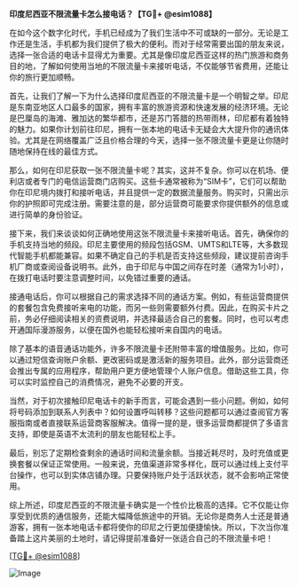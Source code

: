 **印度尼西亚不限流量卡怎么接电话？【TG💪+ @esim1088】**

在如今这个数字化时代，手机已经成为了我们生活中不可或缺的一部分。无论是工作还是生活，手机都为我们提供了极大的便利。而对于经常需要出国的朋友来说，选择一张合适的电话卡显得尤为重要。尤其是像印度尼西亚这样的热门旅游和商务目的地，了解如何使用当地的不限流量卡来接听电话，不仅能够节省费用，还能让你的旅行更加顺畅。

首先，让我们了解一下为什么选择印度尼西亚的不限流量卡是一个明智之举。印尼是东南亚地区人口最多的国家，拥有丰富的旅游资源和快速发展的经济环境。无论是巴厘岛的海滩、雅加达的繁华都市，还是苏门答腊的热带雨林，印尼都有着独特的魅力。如果你计划前往印尼，拥有一张本地的电话卡无疑会大大提升你的通讯体验。尤其是在网络覆盖广泛且价格合理的今天，选择一张不限流量卡更是让你随时随地保持在线的最佳方式。

那么，如何在印尼获取一张不限流量卡呢？其实，这并不复杂。你可以在机场、便利店或者专门的电信运营商门店购买。这些卡通常被称为“SIM卡”，它们可以帮助你在印尼境内拨打和接听电话，并且提供一定的数据流量服务。购买时，只需出示你的护照即可完成注册。需要注意的是，部分运营商可能要求你提供额外的信息或进行简单的身份验证。

接下来，我们来谈谈如何正确地使用这张不限流量卡来接听电话。首先，确保你的手机支持当地的频段。印尼主要使用的频段包括GSM、UMTS和LTE等，大多数现代智能手机都能兼容。如果不确定自己的手机是否支持这些频段，建议提前咨询手机厂商或查阅设备说明书。此外，由于印尼与中国之间存在时差（通常为1小时），在拨打电话时要注意调整时间，以免错过重要的通话。

接通电话后，你可以根据自己的需求选择不同的通话方案。例如，有些运营商提供的套餐包含免费接听来电的功能，而另一些则需要额外付费。因此，在购买卡片之前，务必仔细阅读相关的资费说明，并选择最适合自己的套餐。同时，也可以考虑开通国际漫游服务，以便在国外也能轻松接听来自国内的电话。

除了基本的语音通话功能外，许多不限流量卡还附带丰富的增值服务。比如，你可以通过短信查询账户余额、更改密码或是激活新的服务项目。此外，部分运营商还会推出专属的应用程序，帮助用户更方便地管理个人账户信息。借助这些工具，你可以实时监控自己的消费情况，避免不必要的开支。

当然，对于初次接触印尼电话卡的新手而言，可能会遇到一些小问题。例如，如何将号码添加到联系人列表中？如何设置呼叫转移？这些问题都可以通过查阅官方客服指南或者直接联系运营商客服解决。值得一提的是，很多运营商都提供了多语言支持，即使是英语不太流利的朋友也能轻松上手。

最后，别忘了定期检查剩余的通话时间和流量余额。当接近耗尽时，及时充值或更换套餐以保证正常使用。一般来说，充值渠道非常多样化，既可以通过线上支付平台操作，也可以到实体店铺办理。只要保持账户处于活跃状态，就不会影响正常使用。

综上所述，印度尼西亚的不限流量卡确实是一个性价比极高的选择。它不仅能让你享受到优质的通信服务，还能大幅降低旅途中的开销。无论你是商务人士还是普通游客，拥有一张本地电话卡都将使你的印尼之行更加便捷愉快。所以，下次当你准备踏上这片美丽的土地时，请记得提前准备好一张适合自己的不限流量卡吧！

[[TG💪+ @esim1088](https://t.me/s/esim1088)] 

![Image](https://i.postimg.cc/4NQfJmqS/Snipaste-2025-05-13-00-14-12.png)